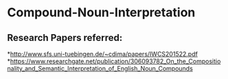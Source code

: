 # Compound-Noun-Interpretation

## Research Papers referred:

*http://www.sfs.uni-tuebingen.de/~cdima/papers/IWCS201522.pdf
*https://www.researchgate.net/publication/306093782_On_the_Compositionality_and_Semantic_Interpretation_of_English_Noun_Compounds
